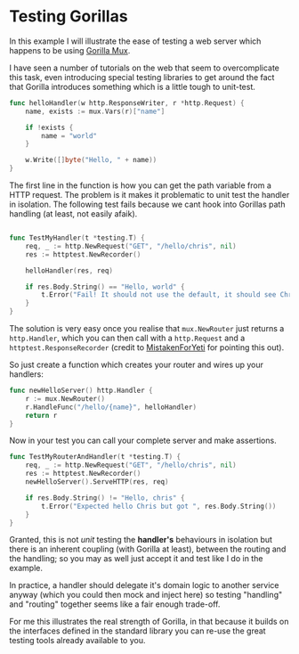 # Testing Gorillas

In this example I will illustrate the ease of testing a web server which happens to be using [Gorilla Mux](http://www.gorillatoolkit.org/pkg/mux).

I have seen a number of tutorials on the web that seem to overcomplicate this task, even introducing special testing libraries to get around the fact that Gorilla introduces something which is a little tough to unit-test.
````go
func helloHandler(w http.ResponseWriter, r *http.Request) {
	name, exists := mux.Vars(r)["name"]

	if !exists {
		name = "world"
	}

	w.Write([]byte("Hello, " + name))
}
````

The first line in the function is how you can get the path variable from a HTTP request. The problem is it makes it problematic to unit test the handler in isolation. The following test fails because we cant hook into Gorillas path handling (at least, not easily afaik).

````go

func TestMyHandler(t *testing.T) {
	req, _ := http.NewRequest("GET", "/hello/chris", nil)
	res := httptest.NewRecorder()

	helloHandler(res, req)

	if res.Body.String() == "Hello, world" {
		t.Error("Fail! It should not use the default, it should see Chris!")
	}
}
````

The solution is very easy once you realise that `mux.NewRouter` just returns a `http.Handler`, which you can then call with a `http.Request` and a `httptest.ResponseRecorder` (credit to [MistakenForYeti](https://www.reddit.com/user/MistakenForYeti) for pointing this out).

So just create a function which creates your router and wires up your handlers:

````go
func newHelloServer() http.Handler {
	r := mux.NewRouter()
	r.HandleFunc("/hello/{name}", helloHandler)
	return r
}
````

Now in your test you can call your complete server and make assertions.

````go
func TestMyRouterAndHandler(t *testing.T) {
	req, _ := http.NewRequest("GET", "/hello/chris", nil)
	res := httptest.NewRecorder()
	newHelloServer().ServeHTTP(res, req)

	if res.Body.String() != "Hello, chris" {
		t.Error("Expected hello Chris but got ", res.Body.String())
	}
}
````

Granted, this is not *unit* testing the **handler's** behaviours in isolation but there is an inherent coupling (with Gorilla at least), between the routing and the handling; so you may as well just accept it and test like I do in the example.

In practice, a handler should delegate it's domain logic to another service anyway (which you could then mock and inject here) so testing "handling" and "routing" together seems like a fair enough trade-off.

For me this illustrates the real strength of Gorilla, in that because it builds on the interfaces defined in the standard library you can re-use the great testing tools already available to you.
